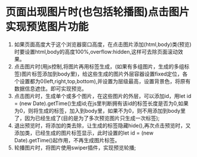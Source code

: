 # 页面出现图片时(也包括轮播图)点击图片实现预览图片功能
1. 如果页面高度大于这个浏览器窗口高度，在点击图片添加(html,body)类(预览)时要设置html,body的高度100%,overflow:hidden,这样可去除页面滚动效果。
2. 点击图片时(用js控制,将图片再用标签生成，(如果有多组图片，生成的多组标签)图片标签添加到body里)，给这些生成的图片外层容器设置fixed定位，各个设置都为0(left,right,top,bottom),并设置为层级最高，设置背景色，将原有数据信息遮住。即可实现预览。
3. 点击图片时，生成单个或多个图片，在这些图片的外层，可以添加id，用let id = (new Date).getTime()生成id;在js里判断拥有该id的标签长度是否为0,如果为0，则将生成的标签，加入到body里，如果不为0，则不用添加到body里了，因为已经生成了(目的是为了多次预览图片只生成一次标签);
4. 退出预览时，将添加的类去除，让生成的标签隐藏hide(),再次点击预览时，又添加类，已经生成的图片标签显示，此时设置的let id = (new Date).getTime()起作用，不再生成图片标签。
5. 轮播图片时，将图片使用swiper插件，实现预览轮播;